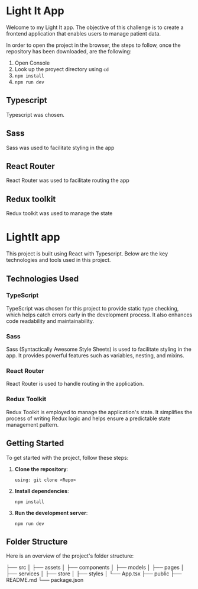<h1>Light It App</h1>

<p> Welcome to my Light It app. The objective of this challenge is to create a frontend application that enables users to manage patient data.</p>

<p> In order to open the project in the browser, the steps to follow, once the repository has been downloaded, are the following: 

1) Open Console
2) Look up the proyect directory using ```cd```
3) ```npm install```
4) ```npm run dev```

</p>


<h2>
Typescript
</h2>

<p>
Typescript was chosen.
</p>


<h2>
Sass
</h2>

<p>
Sass was used to facilitate styling in the app
</p>

<h2>
React Router
</h2>

<p>
React Router was used to facilitate routing the app
</p>

<h2>
Redux toolkit
</h2>

<p>
Redux toolkit was used to manage the state
</p>




# LightIt app

This project is built using React with Typescript. Below are the key technologies and tools used in this project.

## Technologies Used

### TypeScript

TypeScript was chosen for this project to provide static type checking, which helps catch errors early in the development process. It also enhances code readability and maintainability.

### Sass

Sass (Syntactically Awesome Style Sheets) is used to facilitate styling in the app. It provides powerful features such as variables, nesting, and mixins.

### React Router

React Router is used to handle routing in the application.

### Redux Toolkit

Redux Toolkit is employed to manage the application's state. It simplifies the process of writing Redux logic and helps ensure a predictable state management pattern.

## Getting Started

To get started with the project, follow these steps:

1. **Clone the repository**:
    ```
    using: git clone <Repo>
    ```

2. **Install dependencies**:
    ```
    npm install
    ```

3. **Run the development server**:
    ```
    npm run dev
    ```


## Folder Structure

Here is an overview of the project's folder structure:

├── src
│ ├── assets
│ ├── components
│ ├── models
│ ├── pages
│ ├── services
│ ├── store
│ ├── styles
│ └── App.tsx
├── public
├── README.md
└── package.json